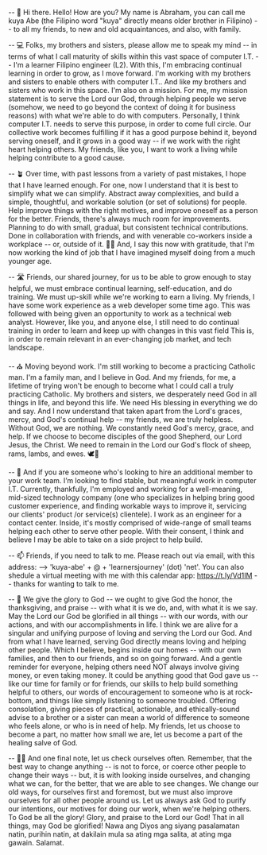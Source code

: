 -- 👋 Hi there. Hello! How are you? My name is Abraham, you can call me kuya Abe (the Filipino word "kuya" directly means older brother in Filipino) -- to all my friends, to new and old acquaintances, and also, with family.

-- 💻 Folks, my brothers and sisters, please allow me to speak my mind -- in terms of what I call maturity of skills within this vast space of computer I.T. -- I'm a learner Filipino engineer (L2). With this, I'm embracing continual learning in order to grow, as I move forward. I'm working with my brothers and sisters to enable others with computer I.T.. And like my brothers and sisters who work in this space. I'm also on a mission. For me, my mission statement is to serve the Lord our God, through helping people we serve (somehow, we need to go beyond the context of doing it for business reasons) with what we're able to do with computers. Personally, I think computer I.T. needs to serve this purpose, in order to come full circle. Our collective work becomes fulfilling if it has a good purpose behind it, beyond serving oneself, and it grows in a good way -- if we work with the right heart helping others. My friends, like you, I want to work a living while helping contribute to a good cause.

-- 🪴 Over time, with past lessons from a variety of past mistakes, I hope that I have learned enough. For one, now I understand that it is best to simplify what we can simplify. Abstract away complexities, and build a simple, thoughtful, and workable solution (or set of solutions) for people. Help improve things with the right motives, and improve oneself as a person for the better. Friends, there's always much room for improvements. Planning to do with small, gradual, but consistent technical contributions. Done in collaboration with friends, and with venerable co-workers inside a workplace -- or, outside of it. 👷‍♂️ And, I say this now with gratitude, that I'm now working the kind of job that I have imagined myself doing from a much younger age.

-- 🛣️ Friends, our shared journey, for us to be able to grow enough to stay helpful, we must embrace continual learning, self-education, and do training. We must up-skill while we're working to earn a living. My friends, I have some work experience as a web developer some time ago. This was followed with being given an opportunity to work as a technical web analyst. However, like you, and anyone else, I still need to do continual training in order to learn and keep up with changes in this vast field This is, in order to remain relevant in an ever-changing job market, and tech landscape.

-- ⛪ Moving beyond work. I'm still working to become a practicing Catholic man. I'm a family man, and I believe in God. And my friends, for me, a lifetime of trying won't be enough to become what I could call a truly practicing Catholic. My brothers and sisters, we desperately need God in all things in life, and beyond this life. We need His blessing in everything we do and say. And I now understand that taken apart from the Lord's graces, mercy, and God's continual help -- my friends, we are truly helpless. Without God, we are nothing. We constantly need God's mercy, grace, and help. If we choose to become disciples of the good Shepherd, our Lord Jesus, the Christ. We need to remain in the Lord our God's flock of sheep, rams, lambs, and ewes. 🕊🐑

-- 💞️ And if you are someone who's looking to hire an additional member to your work team. I’m looking to find stable, but meaningful work in computer I.T. Currently, thankfully, I'm employed and working for a well-meaning, mid-sized technology company (one who specializes in helping bring good customer experience, and finding workable ways to improve it, servicing our clients' product /or service(s) clientele). I work as an engineer for a contact center. Inside, it's mostly comprised of wide-range of small teams helping each other to serve other people. With their consent, I think and believe I may be able to take on a side project to help build.

-- 📫 Friends, if you need to talk to me. Please reach out via email, with this address: --> 'kuya-abe' + @ + 'learnersjourney' (dot) 'net'. You can also shedule a virtual meeting with me with this calendar app: https://t.ly/Vd1IM -- thanks for wanting to talk to me.

-- 🌅 We give the glory to God -- we ought to give God the honor, the thanksgiving, and praise -- with what it is we do, and, with what it is we say. May the Lord our God be glorified in all things -- with our words, with our actions, and with our accomplishments in life. I think we are alive for a singular and unifying purpose of loving and serving the Lord our God. And from what I have learned, serving God directly means loving and helping other people. Which I believe, begins inside our homes -- with our own families, and then to our friends, and so on going forward. And a gentle reminder for everyone, helping others need NOT always involve giving money, or even taking money. It could be anything good that God gave us -- like our time for family or for friends, our skills to help build something helpful to others, our words of encouragement to someone who is at rock-bottom, and things like simply listening to someone troubled. Offering consolation, giving pieces of practical, actionable, and ethically-sound advise to a brother or a sister can mean a world of difference to someone who feels alone, or who is in need of help. My friends, let us choose to become a part, no matter how small we are, let us become a part of the healing salve of God.

-- 🤲🏼 And one final note, let us check ourselves often. Remember, that the best way to change anything -- is not to force, or coerce other people to change their ways -- but, it is with looking inside ourselves, and changing what we can, for the better, that we are able to see changes. We change our old ways, for ourselves first and foremost, but we must also improve ourselves for all other people around us. Let us always ask God to purify our intentions, our motives for doing our work, when we're helping others. To God be all the glory! Glory, and praise to the Lord our God! That in all things, may God be glorified! Nawa ang Diyos ang siyang pasalamatan natin, purihin natin, at dakilain mula sa ating mga salita, at ating mga gawain. Salamat.

<!---
abormate/abormate is a ✨ special ✨ repository because its `README.md` (this file) appears on your GitHub profile.
You can click the Preview link to take a look at your changes.
--->
